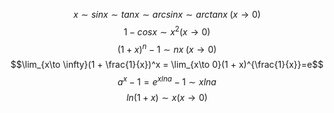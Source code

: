 $$x \sim sinx \sim tanx \sim arcsinx\sim arctanx\;(x \to 0)$$
$$1-cosx\sim x^2(x \to 0)$$
$$(1+x)^n - 1 \sim nx\;(x \to 0)$$
$$\lim_{x\to \infty}(1 + \frac{1}{x})^x = \lim_{x\to 0}(1 + x)^{\frac{1}{x}}=e$$
$$a^x - 1 = e^{xlna} - 1 \sim xlna $$
$$ln(1 + x) \sim x(x \to 0)$$
<!-- null -->